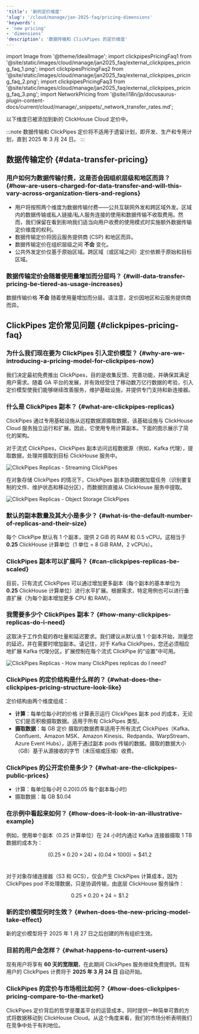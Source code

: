 ```yaml
---
'title': '新的定价维度'
'slug': '/cloud/manage/jan-2025-faq/pricing-dimensions'
'keywords':
- 'new pricing'
- 'dimensions'
'description': '数据传输和 ClickPipes 的定价维度'
---
```


import Image from '@theme/IdealImage';
import clickpipesPricingFaq1 from '@site/static/images/cloud/manage/jan2025_faq/external_clickpipes_pricing_faq_1.png';
import clickpipesPricingFaq2 from '@site/static/images/cloud/manage/jan2025_faq/external_clickpipes_pricing_faq_2.png';
import clickpipesPricingFaq3 from '@site/static/images/cloud/manage/jan2025_faq/external_clickpipes_pricing_faq_3.png';
import NetworkPricing from '@site/i18n/jp/docusaurus-plugin-content-docs/current/cloud/manage/_snippets/_network_transfer_rates.md';

以下维度已被添加到新的 ClickHouse Cloud 定价中。

:::note
数据传输和 ClickPipes 定价将不适用于遗留计划，即开发、生产和专用计划，直到 2025 年 3 月 24 日。
:::

## 数据传输定价 {#data-transfer-pricing}

### 用户如何为数据传输付费，这是否会因组织层级和地区而异？ {#how-are-users-charged-for-data-transfer-and-will-this-vary-across-organization-tiers-and-regions}

- 用户将按照两个维度为数据传输付费——公共互联网外发和跨区域外发。区域内的数据传输或私人链接/私人服务连接的使用和数据传输不收取费用。然而，我们保留在看到影响我们适当向用户收费的使用模式时实施额外数据传输定价维度的权利。
- 数据传输定价将因云服务提供商 (CSP) 和地区而异。
- 数据传输定价在组织层级之间 **不会** 变化。
- 公共外发定价仅基于原始区域。跨区域（或区域之间）定价依赖于原始和目标区域。

<NetworkPricing/>

### 数据传输定价会随着使用量增加而分层吗？ {#will-data-transfer-pricing-be-tiered-as-usage-increases}

数据传输价格 **不会** 随着使用量增加而分层。请注意，定价因地区和云服务提供商而异。

## ClickPipes 定价常见问题 {#clickpipes-pricing-faq}

### 为什么我们现在要为 ClickPipes 引入定价模型？ {#why-are-we-introducing-a-pricing-model-for-clickpipes-now}

我们决定最初免费推出 ClickPipes，目的是收集反馈、完善功能，并确保其满足用户需求。随着 GA 平台的发展，并有效经受住了移动数万亿行数据的考验，引入定价模型使我们能够继续改善服务，维护基础设施，并提供专门支持和新连接器。

### 什么是 ClickPipes 副本？ {#what-are-clickpipes-replicas}

ClickPipes 通过专用基础设施从远程数据源摄取数据，该基础设施与 ClickHouse Cloud 服务独立运行和扩展。因此，它使用专用计算副本。下面的图示展示了简化的架构。

对于流式 ClickPipes，ClickPipes 副本访问远程数据源（例如，Kafka 代理），提取数据，处理并摄取到目标 ClickHouse 服务中。

<Image img={clickpipesPricingFaq1} size="lg" alt="ClickPipes Replicas - Streaming ClickPipes" border/>

在对象存储 ClickPipes 的情况下，ClickPipes 副本协调数据加载任务（识别要复制的文件、维护状态和移动分区），而数据则直接从 ClickHouse 服务中提取。

<Image img={clickpipesPricingFaq2} size="lg" alt="ClickPipes Replicas - Object Storage ClickPipes" border/>

### 默认的副本数量及其大小是多少？ {#what-is-the-default-number-of-replicas-and-their-size}

每个 ClickPipe 默认有 1 个副本，提供 2 GiB 的 RAM 和 0.5 vCPU。这相当于 **0.25** ClickHouse 计算单位（1 单位 = 8 GiB RAM，2 vCPUs）。

### ClickPipes 副本可以扩展吗？ {#can-clickpipes-replicas-be-scaled}

目前，只有流式 ClickPipes 可以通过增加更多副本（每个副本的基本单位为 **0.25** ClickHouse 计算单位）进行水平扩展。根据需求，特定用例也可以进行垂直扩展（为每个副本增加更多 CPU 和 RAM）。

### 我需要多少个 ClickPipes 副本？ {#how-many-clickpipes-replicas-do-i-need}

这取决于工作负载的吞吐量和延迟要求。我们建议从默认值 1 个副本开始，测量您的延迟，并在需要时增加副本。请记住，对于 Kafka ClickPipes，您还必须相应地扩展 Kafka 代理分区。扩展控制在每个流式 ClickPipe 的“设置”中可用。

<Image img={clickpipesPricingFaq3} size="lg" alt="ClickPipes Replicas - How many ClickPipes replicas do I need?" border/>

### ClickPipes 的定价结构是什么样的？ {#what-does-the-clickpipes-pricing-structure-look-like}

定价结构由两个维度组成：
- **计算**：每单位每小时的价格
  计算表示运行 ClickPipes 副本 pod 的成本，无论它们是否积极摄取数据。适用于所有 ClickPipes 类型。
- **摄取数据**：每 GB 定价
  摄取的数据费率适用于所有流式 ClickPipes（Kafka、Confluent、Amazon MSK、Amazon Kinesis、Redpanda、WarpStream、Azure Event Hubs），适用于通过副本 pods 传输的数据。摄取的数据大小（GB）基于从源接收的字节（未压缩或压缩）收费。

### ClickPipes 的公开定价是多少？ {#what-are-the-clickpipes-public-prices}

- 计算：每单位每小时 $0.20 ($0.05 每个副本每小时)
- 摄取数据：每 GB $0.04

### 在示例中看起来如何？ {#how-does-it-look-in-an-illustrative-example}

例如，使用单个副本（0.25 计算单位）在 24 小时内通过 Kafka 连接器摄取 1 TB 数据的成本为：

$$
(0.25 \times 0.20 \times 24) + (0.04 \times 1000) = \$41.2
$$
<br/>

对于对象存储连接器（S3 和 GCS），仅会产生 ClickPipes 计算成本，因为 ClickPipes pod 不处理数据，只是协调传输，由底层 ClickHouse 服务操作：

$$
0.25 \times 0.20 \times 24 = \$1.2
$$

### 新的定价模型何时生效？ {#when-does-the-new-pricing-model-take-effect}

新的定价模型将于 2025 年 1 月 27 日之后创建的所有组织生效。

### 目前的用户会怎样？ {#what-happens-to-current-users}

现有用户将享有 **60 天的宽限期**，在此期间 ClickPipes 服务继续免费提供。现有用户的 ClickPipes 计费将于 **2025 年 3 月 24 日** 自动开始。

### ClickPipes 的定价与市场相比如何？ {#how-does-clickpipes-pricing-compare-to-the-market}

ClickPipes 定价背后的哲学是覆盖平台的运营成本，同时提供一种简单可靠的方式将数据移动到 ClickHouse Cloud。从这个角度来看，我们的市场分析表明我们在竞争中处于有利地位。
